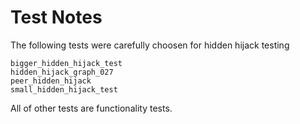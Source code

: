 Test Notes
===============

The following tests were carefully choosen for hidden hijack testing

```
bigger_hidden_hijack_test
hidden_hijack_graph_027
peer_hidden_hijack
small_hidden_hijack_test 
```
All of other tests are functionality tests.
